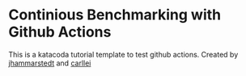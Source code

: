 # Continious Benchmarking with Github Actions
This is a katacoda tutorial template to test github actions.
Created by [jhammarstedt](https://github.com/jhammarstedt) and [carllei](https://github.com/carllei)
